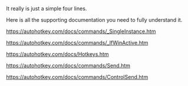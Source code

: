 It really is just a simple four lines.

Here is all the supporting documentation you need to fully understand it.

https://autohotkey.com/docs/commands/_SingleInstance.htm

https://autohotkey.com/docs/commands/_IfWinActive.htm

https://autohotkey.com/docs/Hotkeys.htm

https://autohotkey.com/docs/commands/Send.htm

https://autohotkey.com/docs/commands/ControlSend.htm
